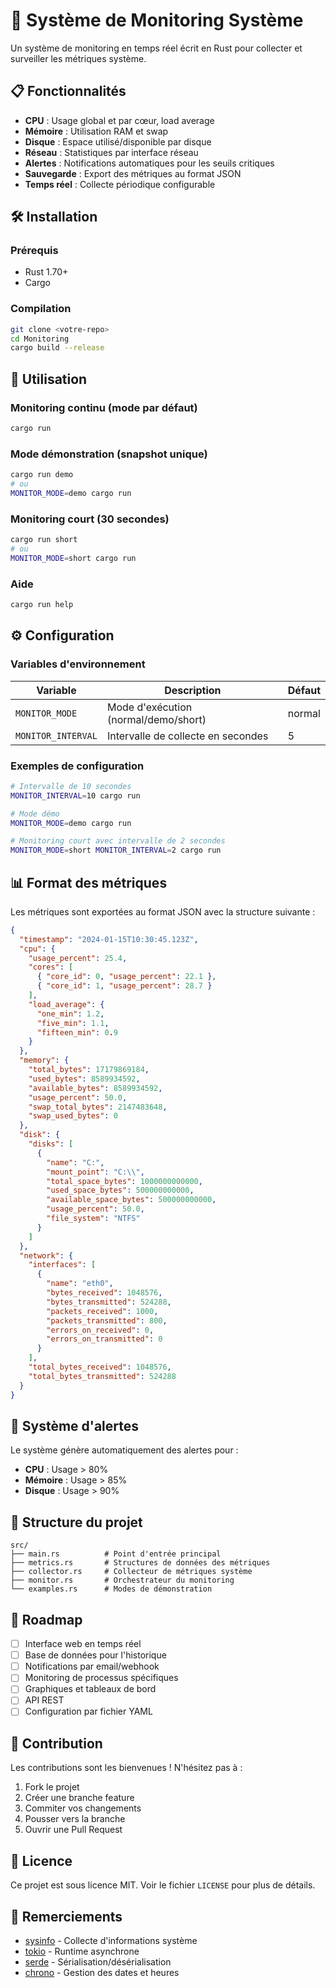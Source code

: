 # 🚀 Système de Monitoring Système

Un système de monitoring en temps réel écrit en Rust pour collecter et surveiller les métriques système.

## 📋 Fonctionnalités

- **CPU** : Usage global et par cœur, load average
- **Mémoire** : Utilisation RAM et swap
- **Disque** : Espace utilisé/disponible par disque
- **Réseau** : Statistiques par interface réseau
- **Alertes** : Notifications automatiques pour les seuils critiques
- **Sauvegarde** : Export des métriques au format JSON
- **Temps réel** : Collecte périodique configurable

## 🛠️ Installation

### Prérequis

- Rust 1.70+
- Cargo

### Compilation

```bash
git clone <votre-repo>
cd Monitoring
cargo build --release
```

## 🚀 Utilisation

### Monitoring continu (mode par défaut)

```bash
cargo run
```

### Mode démonstration (snapshot unique)

```bash
cargo run demo
# ou
MONITOR_MODE=demo cargo run
```

### Monitoring court (30 secondes)

```bash
cargo run short
# ou
MONITOR_MODE=short cargo run
```

### Aide

```bash
cargo run help
```

## ⚙️ Configuration

### Variables d'environnement

| Variable           | Description                          | Défaut |
| ------------------ | ------------------------------------ | ------ |
| `MONITOR_MODE`     | Mode d'exécution (normal/demo/short) | normal |
| `MONITOR_INTERVAL` | Intervalle de collecte en secondes   | 5      |

### Exemples de configuration

```bash
# Intervalle de 10 secondes
MONITOR_INTERVAL=10 cargo run

# Mode démo
MONITOR_MODE=demo cargo run

# Monitoring court avec intervalle de 2 secondes
MONITOR_MODE=short MONITOR_INTERVAL=2 cargo run
```

## 📊 Format des métriques

Les métriques sont exportées au format JSON avec la structure suivante :

```json
{
  "timestamp": "2024-01-15T10:30:45.123Z",
  "cpu": {
    "usage_percent": 25.4,
    "cores": [
      { "core_id": 0, "usage_percent": 22.1 },
      { "core_id": 1, "usage_percent": 28.7 }
    ],
    "load_average": {
      "one_min": 1.2,
      "five_min": 1.1,
      "fifteen_min": 0.9
    }
  },
  "memory": {
    "total_bytes": 17179869184,
    "used_bytes": 8589934592,
    "available_bytes": 8589934592,
    "usage_percent": 50.0,
    "swap_total_bytes": 2147483648,
    "swap_used_bytes": 0
  },
  "disk": {
    "disks": [
      {
        "name": "C:",
        "mount_point": "C:\\",
        "total_space_bytes": 1000000000000,
        "used_space_bytes": 500000000000,
        "available_space_bytes": 500000000000,
        "usage_percent": 50.0,
        "file_system": "NTFS"
      }
    ]
  },
  "network": {
    "interfaces": [
      {
        "name": "eth0",
        "bytes_received": 1048576,
        "bytes_transmitted": 524288,
        "packets_received": 1000,
        "packets_transmitted": 800,
        "errors_on_received": 0,
        "errors_on_transmitted": 0
      }
    ],
    "total_bytes_received": 1048576,
    "total_bytes_transmitted": 524288
  }
}
```

## 🚨 Système d'alertes

Le système génère automatiquement des alertes pour :

- **CPU** : Usage > 80%
- **Mémoire** : Usage > 85%
- **Disque** : Usage > 90%

## 📁 Structure du projet

```
src/
├── main.rs          # Point d'entrée principal
├── metrics.rs       # Structures de données des métriques
├── collector.rs     # Collecteur de métriques système
├── monitor.rs       # Orchestrateur du monitoring
└── examples.rs      # Modes de démonstration
```

## 🎯 Roadmap

- [ ] Interface web en temps réel
- [ ] Base de données pour l'historique
- [ ] Notifications par email/webhook
- [ ] Monitoring de processus spécifiques
- [ ] Graphiques et tableaux de bord
- [ ] API REST
- [ ] Configuration par fichier YAML

## 🤝 Contribution

Les contributions sont les bienvenues ! N'hésitez pas à :

1. Fork le projet
2. Créer une branche feature
3. Commiter vos changements
4. Pousser vers la branche
5. Ouvrir une Pull Request

## 📜 Licence

Ce projet est sous licence MIT. Voir le fichier `LICENSE` pour plus de détails.

## 🙏 Remerciements

- [sysinfo](https://crates.io/crates/sysinfo) - Collecte d'informations système
- [tokio](https://crates.io/crates/tokio) - Runtime asynchrone
- [serde](https://crates.io/crates/serde) - Sérialisation/désérialisation
- [chrono](https://crates.io/crates/chrono) - Gestion des dates et heures
